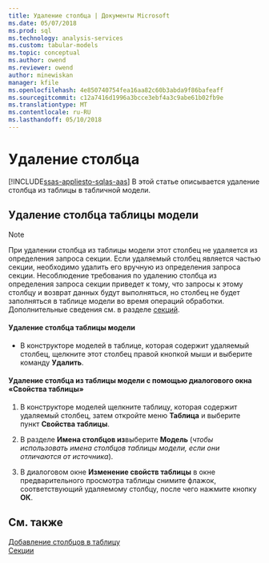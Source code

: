 ```yaml
---
title: Удаление столбца | Документы Microsoft
ms.date: 05/07/2018
ms.prod: sql
ms.technology: analysis-services
ms.custom: tabular-models
ms.topic: conceptual
ms.author: owend
ms.reviewer: owend
author: minewiskan
manager: kfile
ms.openlocfilehash: 4e850740754fea16aa82c60b3abda9f86bafeaff
ms.sourcegitcommit: c12a7416d1996a3bcce3ebf4a3c9abe61b02fb9e
ms.translationtype: MT
ms.contentlocale: ru-RU
ms.lasthandoff: 05/10/2018
---
```

# <a name="delete-a-column"></a>Удаление столбца 
[!INCLUDE[ssas-appliesto-sqlas-aas](../../includes/ssas-appliesto-sqlas-aas.md)]
  В этой статье описывается удаление столбца из таблицы в табличной модели.  
  
## <a name="delete-a-model-table-column"></a>Удаление столбца таблицы модели  
  
> [!NOTE]  
>  При удалении столбца из таблицы модели этот столбец не удаляется из определения запроса секции. Если удаляемый столбец является частью секции, необходимо удалить его вручную из определения запроса секции. Несоблюдение требования по удалению столбца из определения запроса секции приведет к тому, что запросы к этому столбцу и возврат данных будут выполняться, но столбец не будет заполняться в таблице модели во время операций обработки. Дополнительные сведения см. в разделе [секций](../../analysis-services/tabular-models/partitions-ssas-tabular.md).  
  
#### <a name="to-delete-a-model-table-column"></a>Удаление столбца таблицы модели  
  
-   В конструкторе моделей в таблице, которая содержит удаляемый столбец, щелкните этот столбец правой кнопкой мыши и выберите команду **Удалить**.  
  
#### <a name="to-delete-a-model-table-column-by-using-the-table-properties-dialog-box"></a>Удаление столбца из таблицы модели с помощью диалогового окна «Свойства таблицы»  
  
1.  В конструкторе моделей щелкните таблицу, которая содержит удаляемый столбец, затем откройте меню **Таблица** и выберите пункт  **Свойства таблицы**.  
  
2.  В разделе **Имена столбцов из**выберите **Модель** (*чтобы использовать имена столбцов таблицы модели, если они отличаются от источника*).  
  
3.  В диалоговом окне **Изменение свойств таблицы** в окне предварительного просмотра таблицы снимите флажок, соответствующий удаляемому столбцу, после чего нажмите кнопку **ОК**.  
  
## <a name="see-also"></a>См. также  
 [Добавление столбцов в таблицу](../../analysis-services/tabular-models/add-columns-to-a-table-ssas-tabular.md)   
 [Секции](../../analysis-services/tabular-models/partitions-ssas-tabular.md)  
  
  

